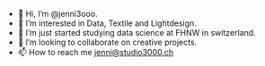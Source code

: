 - 👋 Hi, I’m @jenni3ooo.
- 👀 I’m interested in Data, Textile and Lightdesign.
- 🌱 I’m just started studying data science at FHNW in switzerland.
- 💞️ I’m looking to collaborate on creative projects.
- 📫 How to reach me jenni@studio3000.ch

<!---
jenni3ooo/jenni3ooo is a ✨ special ✨ repository because its `README.md` (this file) appears on your GitHub profile.
You can click the Preview link to take a look at your changes.
--->
